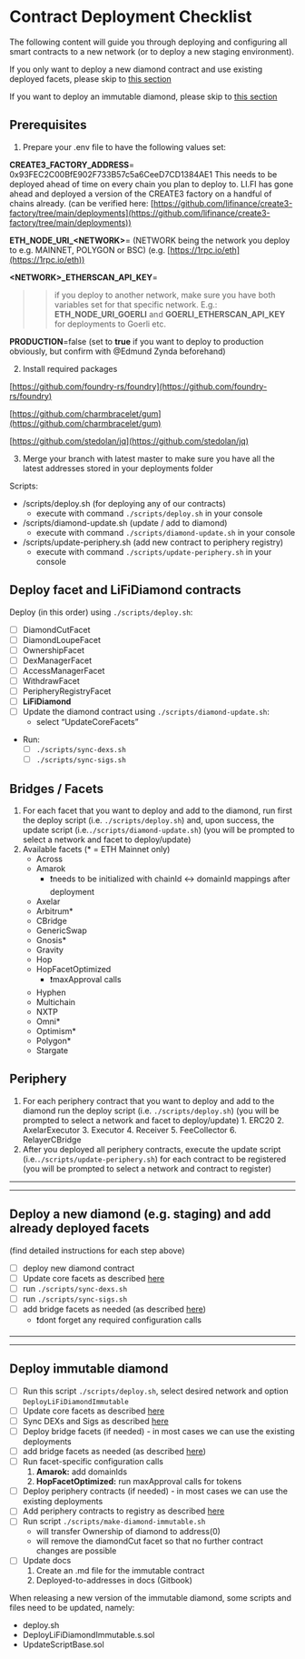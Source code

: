 # Contract Deployment Checklist

The following content will guide you through deploying and configuring all smart contracts to a new network (or to deploy a new staging environment).

If you only want to deploy a new diamond contract and use existing deployed facets, please skip to [this section](#deploy-new)

If you want to deploy an immutable diamond, please skip to [this section](#deploy-immutable)

## Prerequisites

1. Prepare your .env file to have the following values set:

**CREATE3_FACTORY_ADDRESS**= 0x93FEC2C00BfE902F733B57c5a6CeeD7CD1384AE1
This needs to be deployed ahead of time on every chain you plan to deploy to. LI.FI has gone ahead and deployed a version of the CREATE3 factory on a handful of chains already.
(can be verified here: [https://github.com/lifinance/create3-factory/tree/main/deployments](https://github.com/lifinance/create3-factory/tree/main/deployments))

**ETH_NODE_URI_\<NETWORK\>**=<add your own RPC link here> (NETWORK being the network you deploy to e.g. MAINNET, POLYGON or BSC)
(e.g. [https://1rpc.io/eth](https://1rpc.io/eth))

**\<NETWORK\>_ETHERSCAN_API_KEY**=<add your own Etherscan API key here>

> > if you deploy to another network, make sure you have both variables set for that specific network. E.g.: **ETH_NODE_URI_GOERLI** and **GOERLI_ETHERSCAN_API_KEY** for deployments to Goerli etc.

**PRODUCTION**=false (set to **true** if you want to deploy to production obviously, but confirm with @Edmund Zynda beforehand)

2. Install required packages

[https://github.com/foundry-rs/foundry](https://github.com/foundry-rs/foundry)

[https://github.com/charmbracelet/gum](https://github.com/charmbracelet/gum)

[https://github.com/stedolan/jq](https://github.com/stedolan/jq)

3. Merge your branch with latest master to make sure you have all the latest addresses stored in your deployments folder

Scripts:

- /scripts/deploy.sh (for deploying any of our contracts)
  - execute with command `./scripts/deploy.sh` in your console
- /scripts/diamond-update.sh (update / add to diamond)
  - execute with command `./scripts/diamond-update.sh` in your console
- /scripts/update-periphery.sh (add new contract to periphery registry)
  - execute with command `./scripts/update-periphery.sh` in your console

## Deploy facet and LiFiDiamond contracts

Deploy (in this order) using `./scripts/deploy.sh`:

- [ ] DiamondCutFacet
- [ ] DiamondLoupeFacet
- [ ] OwnershipFacet
- [ ] DexManagerFacet
- [ ] AccessManagerFacet
- [ ] WithdrawFacet
- [ ] PeripheryRegistryFacet
- [ ] **LiFiDiamond**
- [ ] <a name="update-core"></a>Update the diamond contract using `./scripts/diamond-update.sh`:
  - select “UpdateCoreFacets”
- <a name="update-sigs"></a>Run:
  - [ ] `./scripts/sync-dexs.sh`
  - [ ] `./scripts/sync-sigs.sh`

## <a name="add-bridge"></a>Bridges / Facets

1. For each facet that you want to deploy and add to the diamond, run first the deploy script (i.e. `./scripts/deploy.sh`) and, upon success, the update script (i.e.`./scripts/diamond-update.sh`)
   (you will be prompted to select a network and facet to deploy/update)
2. Available facets (\* = ETH Mainnet only)
   - Across
   - Amarok
     - ❗️needs to be initialized with chainId ↔ domainId mappings after deployment
   - Axelar
   - Arbitrum\*
   - CBridge
   - GenericSwap
   - Gnosis\*
   - Gravity
   - Hop
   - HopFacetOptimized
     - ❗️maxApproval calls
   - Hyphen
   - Multichain
   - NXTP
   - Omni\*
   - Optimism\*
   - Polygon\*
   - Stargate

## <a name="add-periphery"></a>Periphery

1. For each periphery contract that you want to deploy and add to the diamond run the deploy script (i.e. `./scripts/deploy.sh`)
   (you will be prompted to select a network and facet to deploy/update) 1. ERC20 2. AxelarExecutor 3. Executor 4. Receiver 5. FeeCollector 6. RelayerCBridge
2. After you deployed all periphery contracts, execute the update script (i.e.`./scripts/update-periphery.sh`) for each contract to be registered
   (you will be prompted to select a network and contract to register)

---

---

## <a name="deploy-new"></a>Deploy a new diamond (e.g. staging) and add already deployed facets

(find detailed instructions for each step above)

- [ ] deploy new diamond contract
- [ ] Update core facets as described [here](#update-core)
- [ ] run `./scripts/sync-dexs.sh`
- [ ] run `./scripts/sync-sigs.sh`
- [ ] add bridge facets as needed (as described [here](#add-bridge))
  - ❗️dont forget any required configuration calls

---

---

## <a name="deploy-immutable"></a>Deploy immutable diamond

- [ ] Run this script `./scripts/deploy.sh`, select desired network and option `DeployLiFiDiamondImmutable`
- [ ] Update core facets as described [here](#update-core)
- [ ] Sync DEXs and Sigs as described [here](#update-sigs)
- [ ] Deploy bridge facets (if needed) - in most cases we can use the existing deployments
- [ ] add bridge facets as needed (as described [here](#add-bridge))
- [ ] Run facet-specific configuration calls
  1. **Amarok:** add domainIds
  2. **HopFacetOptimized:** run maxApproval calls for tokens
- [ ] Deploy periphery contracts (if needed) - in most cases we can use the existing deployments
- [ ] Add periphery contracts to registry as described [here](#add-periphery)
- [ ] Run script `./scripts/make-diamond-immutable.sh`
  - will transfer Ownership of diamond to address(0)
  - will remove the diamondCut facet so that no further contract changes are possible
- [ ] Update docs
  1. Create an .md file for the immutable contract
  2. Deployed-to-addresses in docs (Gitbook)

When releasing a new version of the immutable diamond, some scripts and files need to be updated, namely:

- deploy.sh
- DeployLiFiDiamondImmutable.s.sol
- UpdateScriptBase.sol
